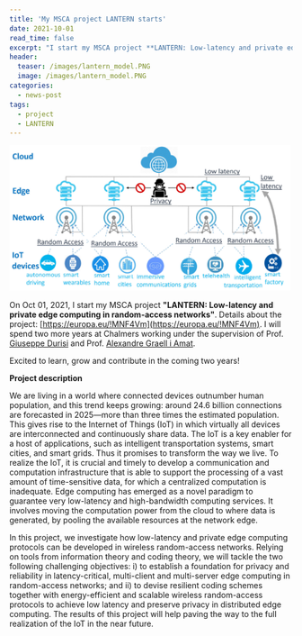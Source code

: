```yaml
---
title: 'My MSCA project LANTERN starts'
date: 2021-10-01
read_time: false
excerpt: "I start my MSCA project **LANTERN: Low-latency and private edge computing in random-access networks**"
header:
  teaser: /images/lantern_model.PNG
  image: /images/lantern_model.PNG
categories:
  - news-post
tags:
  - project
  - LANTERN
---
```


<img src="/images/lantern_model.PNG" alt="LANTERN" style="width:500px; float: center;"/>

On Oct 01, 2021, I start my MSCA project **"LANTERN: Low-latency and private edge computing in random-access networks"**. Details about the project: [https://europa.eu/!MNF4Vm](https://europa.eu/!MNF4Vm).
I will spend two more years at Chalmers working under the supervision of Prof. [Giuseppe Durisi](https://gdurisi.github.io/) and Prof. [Alexandre Graell i Amat](https://sites.google.com/site/agraellamat/).

Excited to learn, grow and contribute in the coming two years!

**Project description** 

We are living in a world where connected devices outnumber human population, and this trend keeps growing: around 24.6 billion connections are forecasted in 2025—more than three times the estimated population. This gives rise to the Internet of Things (IoT) in which virtually all devices are interconnected and continuously share data. The IoT is a key enabler for a host of applications, such as intelligent transportation systems, smart cities, and smart grids. Thus it promises to transform the way we live. To realize the IoT, it is crucial and timely to develop a communication and computation infrastructure that is able to support the processing of a vast amount of time-sensitive data, for which a centralized computation is inadequate. Edge computing has emerged as a novel paradigm to guarantee very low-latency and high-bandwidth computing services. It involves moving the computation power from the cloud to where data is generated, by pooling the available resources at the network edge.

In this project, we investigate how low-latency and private edge computing protocols can be developed in wireless random-access networks. Relying on tools from information theory and coding theory, we will tackle the two following challenging objectives: i) to establish a foundation for privacy and reliability in latency-critical, multi-client and multi-server edge computing in random-access networks; and ii) to devise resilient coding schemes together with energy-efficient and scalable wireless random-access protocols to achieve low latency and preserve privacy in distributed edge computing. The results of this project will help paving the way to the full realization of the IoT in the near future.
